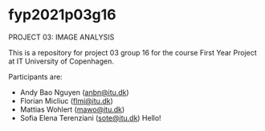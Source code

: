 # fyp2021p03g16

PROJECT 03: IMAGE ANALYSIS 

This is a repository for project 03 group 16 for the course First Year Project at IT University of Copenhagen.  

Participants are: 
- Andy Bao Nguyen (anbn@itu.dk)
- Florian Micliuc (flmi@itu.dk) 
- Mattias Wohlert (mawo@itu.dk)
- Sofia Elena Terenziani (sote@itu.dk) 
 Hello!
